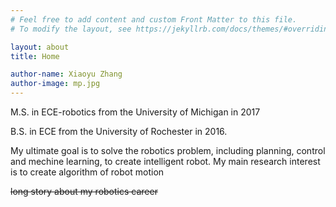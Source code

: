 ```yaml
---
# Feel free to add content and custom Front Matter to this file.
# To modify the layout, see https://jekyllrb.com/docs/themes/#overriding-theme-defaults

layout: about
title: Home

author-name: Xiaoyu Zhang
author-image: mp.jpg
---
```



M.S. in ECE-robotics from the University of Michigan in 2017 

B.S. in ECE from the University of Rochester in 2016.

My ultimate goal is to solve the robotics problem, including planning, control and mechine learning, to create intelligent robot. My main research interest is to create algorithm of robot motion   

~~long story about my robotics career~~
